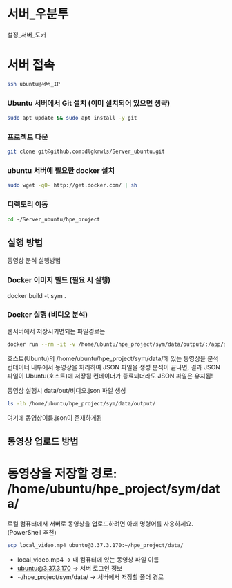 # 서버_우분투
설정_서버_도커


# 서버 접속
```bash
ssh ubuntu@서버_IP
```

### Ubuntu 서버에서 Git 설치 (이미 설치되어 있으면 생략)

```bash
sudo apt update && sudo apt install -y git
```

### 프로젝트 다운
```bash
git clone git@github.com:dlgkrwls/Server_ubuntu.git
```

### ubuntu 서버에 필요한 docker 설치
```bash
sudo wget -qO- http://get.docker.com/ | sh
```

### 디렉토리 이동 
```bash
cd ~/Server_ubuntu/hpe_project
```


## 실행 방법
동영상 분석 실행방법


### Docker 이미지 빌드 (필요 시 실행)
docker build -t sym .

### Docker 실행 (비디오 분석)
웹서버에서 저장시키면되는 파일경로는  

```bash
docker run --rm -it -v /home/ubuntu/hpe_project/sym/data/output/:/app/sym/data/output/sym --vid_path "./sym/data/동영상이름.mp4"
```

호스트(Ubuntu)의 /home/ubuntu/hpe_project/sym/data/에 있는 동영상을 분석    
컨테이너 내부에서 동영상을 처리하여 JSON 파일을 생성
분석이 끝나면, 결과 JSON 파일이 Ubuntu(호스트)에 저장됨
컨테이너가 종료되더라도 JSON 파일은 유지됨!

동영상 실행시 data/out/비디오.json 파일 생성
```bash
ls -lh /home/ubuntu/hpe_project/sym/data/output/
```
여기에 동영상이름.json이 존재하게됨
## 동영상 업로드 방법
# 동영상을 저장할 경로: /home/ubuntu/hpe_project/sym/data/
로컬 컴퓨터에서 서버로 동영상을 업로드하려면 아래 명령어를 사용하세요. (PowerShell 추천)

```bash
scp local_video.mp4 ubuntu@3.37.3.170:~/hpe_project/data/
```

- local_video.mp4 → 내 컴퓨터에 있는 동영상 파일 이름
- ubuntu@3.37.3.170 → 서버 로그인 정보
- ~/hpe_project/sym/data/ → 서버에서 저장할 폴더 경로
